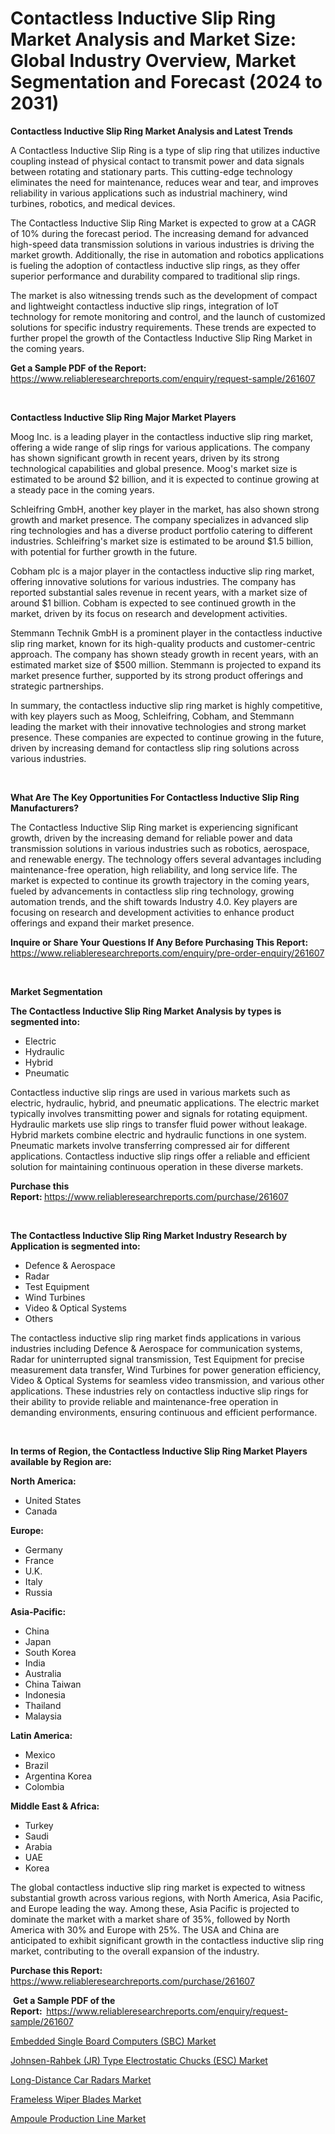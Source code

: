 <p><h1>Contactless Inductive Slip Ring Market Analysis and Market Size: Global Industry Overview, Market Segmentation and Forecast (2024 to 2031)</h1></p><p><strong>Contactless Inductive Slip Ring Market Analysis and Latest Trends</strong></p>
<p><p>A Contactless Inductive Slip Ring is a type of slip ring that utilizes inductive coupling instead of physical contact to transmit power and data signals between rotating and stationary parts. This cutting-edge technology eliminates the need for maintenance, reduces wear and tear, and improves reliability in various applications such as industrial machinery, wind turbines, robotics, and medical devices.</p><p>The Contactless Inductive Slip Ring Market is expected to grow at a CAGR of 10% during the forecast period. The increasing demand for advanced high-speed data transmission solutions in various industries is driving the market growth. Additionally, the rise in automation and robotics applications is fueling the adoption of contactless inductive slip rings, as they offer superior performance and durability compared to traditional slip rings.</p><p>The market is also witnessing trends such as the development of compact and lightweight contactless inductive slip rings, integration of IoT technology for remote monitoring and control, and the launch of customized solutions for specific industry requirements. These trends are expected to further propel the growth of the Contactless Inductive Slip Ring Market in the coming years.</p></p>
<p><strong>Get a Sample PDF of the Report:&nbsp;</strong> <a href="https://www.reliableresearchreports.com/enquiry/request-sample/261607">https://www.reliableresearchreports.com/enquiry/request-sample/261607</a></p>
<p>&nbsp;</p>
<p><strong>Contactless Inductive Slip Ring Major Market Players</strong></p>
<p><p>Moog Inc. is a leading player in the contactless inductive slip ring market, offering a wide range of slip rings for various applications. The company has shown significant growth in recent years, driven by its strong technological capabilities and global presence. Moog's market size is estimated to be around $2 billion, and it is expected to continue growing at a steady pace in the coming years.</p><p>Schleifring GmbH, another key player in the market, has also shown strong growth and market presence. The company specializes in advanced slip ring technologies and has a diverse product portfolio catering to different industries. Schleifring's market size is estimated to be around $1.5 billion, with potential for further growth in the future.</p><p>Cobham plc is a major player in the contactless inductive slip ring market, offering innovative solutions for various industries. The company has reported substantial sales revenue in recent years, with a market size of around $1 billion. Cobham is expected to see continued growth in the market, driven by its focus on research and development activities.</p><p>Stemmann Technik GmbH is a prominent player in the contactless inductive slip ring market, known for its high-quality products and customer-centric approach. The company has shown steady growth in recent years, with an estimated market size of $500 million. Stemmann is projected to expand its market presence further, supported by its strong product offerings and strategic partnerships.</p><p>In summary, the contactless inductive slip ring market is highly competitive, with key players such as Moog, Schleifring, Cobham, and Stemmann leading the market with their innovative technologies and strong market presence. These companies are expected to continue growing in the future, driven by increasing demand for contactless slip ring solutions across various industries.</p></p>
<p>&nbsp;</p>
<p><strong>What Are The Key Opportunities For Contactless Inductive Slip Ring Manufacturers?</strong></p>
<p><p>The Contactless Inductive Slip Ring market is experiencing significant growth, driven by the increasing demand for reliable power and data transmission solutions in various industries such as robotics, aerospace, and renewable energy. The technology offers several advantages including maintenance-free operation, high reliability, and long service life. The market is expected to continue its growth trajectory in the coming years, fueled by advancements in contactless slip ring technology, growing automation trends, and the shift towards Industry 4.0. Key players are focusing on research and development activities to enhance product offerings and expand their market presence.</p></p>
<p><strong>Inquire or Share Your Questions If Any Before Purchasing This Report:</strong> <a href="https://www.reliableresearchreports.com/enquiry/pre-order-enquiry/261607">https://www.reliableresearchreports.com/enquiry/pre-order-enquiry/261607</a></p>
<p>&nbsp;</p>
<p><strong>Market Segmentation</strong></p>
<p><strong>The Contactless Inductive Slip Ring Market Analysis by types is segmented into:</strong></p>
<p><ul><li>Electric</li><li>Hydraulic</li><li>Hybrid</li><li>Pneumatic</li></ul></p>
<p><p>Contactless inductive slip rings are used in various markets such as electric, hydraulic, hybrid, and pneumatic applications. The electric market typically involves transmitting power and signals for rotating equipment. Hydraulic markets use slip rings to transfer fluid power without leakage. Hybrid markets combine electric and hydraulic functions in one system. Pneumatic markets involve transferring compressed air for different applications. Contactless inductive slip rings offer a reliable and efficient solution for maintaining continuous operation in these diverse markets.</p></p>
<p><strong>Purchase this Report:&nbsp;</strong><a href="https://www.reliableresearchreports.com/purchase/261607">https://www.reliableresearchreports.com/purchase/261607</a></p>
<p>&nbsp;</p>
<p><strong>The Contactless Inductive Slip Ring Market Industry Research by Application is segmented into:</strong></p>
<p><ul><li>Defence & Aerospace</li><li>Radar</li><li>Test Equipment</li><li>Wind Turbines</li><li>Video & Optical Systems</li><li>Others</li></ul></p>
<p><p>The contactless inductive slip ring market finds applications in various industries including Defence & Aerospace for communication systems, Radar for uninterrupted signal transmission, Test Equipment for precise measurement data transfer, Wind Turbines for power generation efficiency, Video & Optical Systems for seamless video transmission, and various other applications. These industries rely on contactless inductive slip rings for their ability to provide reliable and maintenance-free operation in demanding environments, ensuring continuous and efficient performance.</p></p>
<p>&nbsp;</p>
<p><strong>In terms of Region, the Contactless Inductive Slip Ring Market Players available by Region are:</strong></p>
<p>
    <p> <strong> North America: </strong>
        <ul>
            <li>United States</li>
            <li>Canada</li>
        </ul>
        </p> 
    <p> <strong> Europe: </strong>
        <ul>
            <li>Germany</li>
            <li>France</li>
            <li>U.K.</li>
            <li>Italy</li>
            <li>Russia</li>
        </ul>
        </p> 
    <p> <strong> Asia-Pacific: </strong>
        <ul>
            <li>China</li>
            <li>Japan</li>
            <li>South Korea</li>
            <li>India</li>
            <li>Australia</li>
            <li>China Taiwan</li>
            <li>Indonesia</li>
            <li>Thailand</li>
            <li>Malaysia</li>
        </ul>
        </p> 
    <p> <strong> Latin America: </strong>
        <ul>
            <li>Mexico</li>
            <li>Brazil</li>
            <li>Argentina Korea</li>
            <li>Colombia</li>
        </ul>
        </p> 
    <p> <strong> Middle East & Africa: </strong>
        <ul>
            <li>Turkey</li>
            <li>Saudi</li>
            <li>Arabia</li>
            <li>UAE</li>
            <li>Korea</li>
        </ul>
    </p>
    </p>
<p><p>The global contactless inductive slip ring market is expected to witness substantial growth across various regions, with North America, Asia Pacific, and Europe leading the way. Among these, Asia Pacific is projected to dominate the market with a market share of 35%, followed by North America with 30% and Europe with 25%. The USA and China are anticipated to exhibit significant growth in the contactless inductive slip ring market, contributing to the overall expansion of the industry.</p></p>
<p><strong>Purchase this Report: </strong><a href="https://www.reliableresearchreports.com/purchase/261607">https://www.reliableresearchreports.com/purchase/261607</a></p>
<p>&nbsp;<strong>Get a Sample PDF of the Report:&nbsp;&nbsp;</strong><a href="https://www.reliableresearchreports.com/enquiry/request-sample/261607">https://www.reliableresearchreports.com/enquiry/request-sample/261607</a></p>
<p><strong></strong></p>
<p><p><a href="https://view.publitas.com/reportprime-1/embedded-single-board-computers-sbc-market-centers-on-aspects-such-as-market-growth-market-share-market-opportunity-and-projected-forecasts-spanning-from-2024-to-2031/">Embedded Single Board Computers (SBC) Market</a></p><p><a href="https://view.publitas.com/reportprime-1/johnsen-rahbek-jr-type-electrostatic-chucks-esc-market-challenges-opportunities-and-growth-drivers-and-major-market-players-forecasted-for-period-from-2024-2031/">Johnsen-Rahbek (JR) Type Electrostatic Chucks (ESC) Market</a></p><p><a href="https://eight-handstand-8fb.notion.site/Long-Distance-Car-Radars-Market-Size-Growth-and-Forecast-from-2024-2031-592bd11f09084d8484568d16e12cf303">Long-Distance Car Radars Market</a></p><p><a href="https://skillful-vermicelli-b89.notion.site/Frameless-Wiper-Blades-Market-Research-Report-Provides-thorough-Industry-Overview-which-offers-an-I-058964c56d00481fad69a5a9681f1ef2">Frameless Wiper Blades Market</a></p><p><a href="https://simplistic-meeting-7ee.notion.site/Ampoule-Production-Line-Market-Research-Report-Reveals-The-Latest-Trends-And-Opportunities-of-this-M-f81e772b35f6451d8eb9627c6b809477">Ampoule Production Line Market</a></p></p>